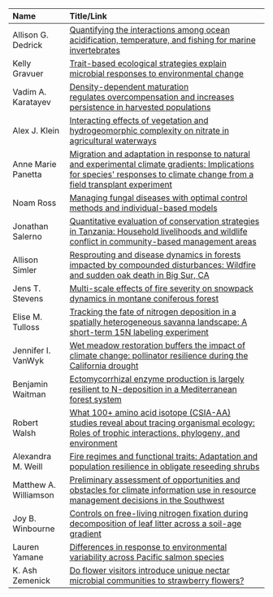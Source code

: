 

| Name                  | Title/Link                                                                                                                                                                                                                                |
|:----------------------|:------------------------------------------------------------------------------------------------------------------------------------------------------------------------------------------------------------------------------------------|
| Allison G. Dedrick    | [Quantifying the interactions among ocean acidification, temperature, and fishing for marine invertebrates](http://eco.confex.com/eco/2015/webprogram/Paper55710.html)                                                                    |
| Kelly Gravuer         | [Trait-based ecological strategies explain microbial responses to environmental change](http://eco.confex.com/eco/2015/webprogram/Paper55591.html)                                                                                        |
| Vadim A. Karatayev    | [Density-dependent maturation regulates overcompensation and increases persistence in harvested populations](http://eco.confex.com/eco/2015/webprogram/Paper51591.html)                                                                   |
| Alex J. Klein         | [Interacting effects of vegetation and hydrogeomorphic complexity on nitrate in agricultural waterways](http://eco.confex.com/eco/2015/webprogram/Paper54167.html)                                                                        |
| Anne Marie Panetta    | [Migration and adaptation in response to natural and experimental climate gradients: Implications for species' responses to climate change from a field transplant experiment](http://eco.confex.com/eco/2015/webprogram/Paper55414.html) |
| Noam Ross             | [Managing fungal diseases with optimal control methods and individual-based models](http://eco.confex.com/eco/2015/webprogram/Paper50716.html)                                                                                            |
| Jonathan Salerno      | [Quantitative evaluation of conservation strategies in Tanzania: Household livelihoods and wildlife conflict in community-based management areas](http://eco.confex.com/eco/2015/webprogram/Paper53653.html)                              |
| Allison Simler        | [Resprouting and disease dynamics in forests impacted by compounded disturbances: Wildfire and sudden oak death in Big Sur, CA](http://eco.confex.com/eco/2015/webprogram/Paper55540.html)                                                |
| Jens T. Stevens       | [Multi-scale effects of fire severity on snowpack dynamics in montane coniferous forest](http://eco.confex.com/eco/2015/webprogram/Paper54702.html)                                                                                       |
| Elise M. Tulloss      | [Tracking the fate of nitrogen deposition in a spatially heterogeneous savanna landscape: A short-term 15N labeling experiment](http://eco.confex.com/eco/2015/webprogram/Paper53873.html)                                                |
| Jennifer I. VanWyk    | [Wet meadow restoration buffers the impact of climate change: pollinator resilience during the California drought](http://eco.confex.com/eco/2015/webprogram/Paper56790.html)                                                             |
| Benjamin Waitman      | [Ectomycorrhizal enzyme production is largely resilient to N-deposition in a Mediterranean forest system](http://eco.confex.com/eco/2015/webprogram/Paper56226.html)                                                                      |
| Robert Walsh          | [What 100+ amino acid isotope (CSIA-AA) studies reveal about tracing organismal ecology: Roles of trophic interactions, phylogeny, and environment](http://eco.confex.com/eco/2015/webprogram/Paper55880.html)                            |
| Alexandra M. Weill    | [Fire regimes and functional traits: Adaptation and population resilience in obligate reseeding shrubs](http://eco.confex.com/eco/2015/webprogram/Paper57201.html)                                                                        |
| Matthew A. Williamson | [Preliminary assessment of opportunities and obstacles for climate information use in resource management decisions in the Southwest](http://eco.confex.com/eco/2015/webprogram/Paper56698.html)                                          |
| Joy B. Winbourne      | [Controls on free-living nitrogen fixation during decomposition of leaf litter across a soil-age gradient](http://eco.confex.com/eco/2015/webprogram/Paper56620.html)                                                                     |
| Lauren Yamane         | [Differences in response to environmental variability across Pacific salmon species](http://eco.confex.com/eco/2015/webprogram/Paper56418.html)                                                                                           |
| K. Ash Zemenick       | [Do flower visitors introduce unique nectar microbial communities to strawberry flowers?](http://eco.confex.com/eco/2015/webprogram/Paper55521.html)                                                                                      |

